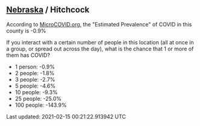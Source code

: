 
## [Nebraska](/united-states/nebraska) / Hitchcock

According to [MicroCOVID.org](http://microcovid.org),
the "Estimated Prevalence" of COVID in this county is -0.9%

If you interact with a certain number of people in this location
(all at once in a group, or spread out across the day), what is the chance that
1 or more of them has COVID?

- 1 person: -0.9%
- 2 people: -1.8%
- 3 people: -2.7%
- 5 people: -4.6%
- 10 people: -9.3%
- 25 people: -25.0%
- 100 people: -143.9%

Last updated: 2021-02-15 00:21:22.913942 UTC
